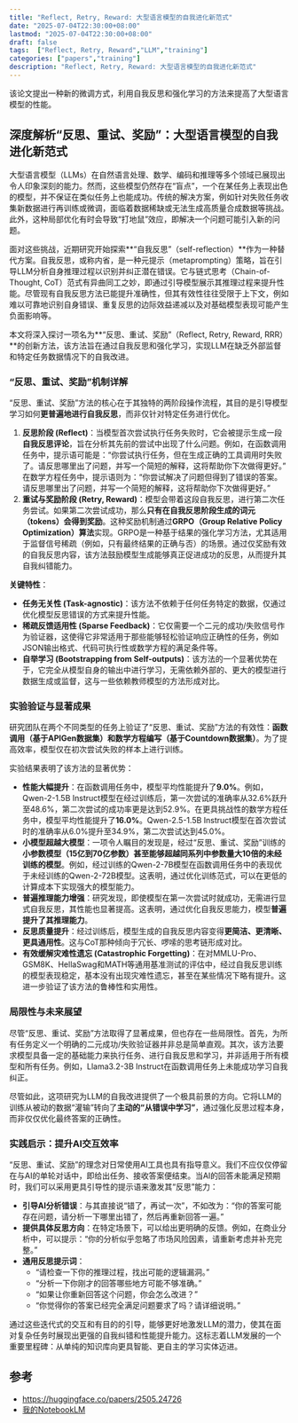 ```yaml
---
title: "Reflect, Retry, Reward: 大型语言模型的自我进化新范式"
date: "2025-07-04T22:30:00+08:00"
lastmod: "2025-07-04T22:30:00+08:00"
draft: false
tags:  ["Reflect, Retry, Reward","LLM","training"]
categories: ["papers","training"]
description: "Reflect, Retry, Reward: 大型语言模型的自我进化新范式"
--- 
```


该论文提出一种新的微调方式，利用自我反思和强化学习的方法来提高了大型语言模型的性能。

## 深度解析“反思、重试、奖励”：大型语言模型的自我进化新范式

大型语言模型（LLMs）在自然语言处理、数学、编码和推理等多个领域已展现出令人印象深刻的能力。然而，这些模型仍然存在“盲点”，一个在某任务上表现出色的模型，并不保证在类似任务上也能成功。传统的解决方案，例如针对失败任务收集新数据进行再训练或微调，面临着数据稀缺或无法生成高质量合成数据等挑战。此外，这种局部优化有时会导致“打地鼠”效应，即解决一个问题可能引入新的问题。

面对这些挑战，近期研究开始探索**“自我反思”（self-reflection）**作为一种替代方案。自我反思，或称内省，是一种元提示（metaprompting）策略，旨在引导LLM分析自身推理过程以识别并纠正潜在错误。它与链式思考（Chain-of-Thought, CoT）范式有异曲同工之妙，即通过引导模型展示其推理过程来提升性能。尽管现有自我反思方法已能提升准确性，但其有效性往往受限于上下文，例如难以可靠地识别自身错误、重复反思的边际效益递减以及对基础模型表现可能产生负面影响等。

本文将深入探讨一项名为**“反思、重试、奖励”（Reflect, Retry, Reward, RRR）**的创新方法，该方法旨在通过自我反思和强化学习，实现LLM在缺乏外部监督和特定任务数据情况下的自我改进。

### “反思、重试、奖励”机制详解

“反思、重试、奖励”方法的核心在于其独特的两阶段操作流程，其目的是引导模型学习如何**更普遍地进行自我反思**，而非仅针对特定任务进行优化。

1. **反思阶段 (Reflect)**：当模型首次尝试执行任务失败时，它会被提示生成一段**自我反思评论**，旨在分析其先前的尝试中出现了什么问题。例如，在函数调用任务中，提示语可能是：“你尝试执行任务，但在生成正确的工具调用时失败了。请反思哪里出了问题，并写一个简短的解释，这将帮助你下次做得更好。” 在数学方程任务中，提示语则为：“你尝试解决了问题但得到了错误的答案。请反思哪里出了问题，并写一个简短的解释，这将帮助你下次做得更好。”
2. **重试与奖励阶段 (Retry, Reward)**：模型会带着这段自我反思，进行第二次任务尝试。如果第二次尝试成功，那么**只有在自我反思阶段生成的词元（tokens）会得到奖励**。这种奖励机制通过**GRPO（Group Relative Policy Optimization）算法**实现。GRPO是一种基于结果的强化学习方法，尤其适用于监督信号稀疏（例如，只有最终结果的正确与否）的场景。通过仅奖励有效的自我反思内容，该方法鼓励模型生成能够真正促进成功的反思，从而提升其自我纠错能力。

**关键特性**：

* **任务无关性 (Task-agnostic)**：该方法不依赖于任何任务特定的数据，仅通过优化模型反思错误的方式来提升性能。
* **稀疏反馈适用性 (Sparse Feedback)**：它仅需要一个二元的成功/失败信号作为验证器，这使得它非常适用于那些能够轻松验证响应正确性的任务，例如JSON输出格式、代码可执行性或数学方程的满足条件等。
* **自举学习 (Bootstrapping from Self-outputs)**：该方法的一个显著优势在于，它完全从模型自身的输出中进行学习，无需依赖外部的、更大的模型进行数据生成或监督，这与一些依赖教师模型的方法形成对比。

### 实验验证与显著成果

研究团队在两个不同类型的任务上验证了“反思、重试、奖励”方法的有效性：**函数调用（基于APIGen数据集）**和**数学方程编写（基于Countdown数据集）**。为了提高效率，模型仅在初次尝试失败的样本上进行训练。

实验结果表明了该方法的显著优势：

* **性能大幅提升**：在函数调用任务中，模型平均性能提升了**9.0%**。例如，Qwen-2-1.5B Instruct模型在经过训练后，第一次尝试的准确率从32.6%跃升至48.6%，第二次尝试的成功率更是达到52.9%。在更具挑战性的数学方程任务中，模型平均性能提升了**16.0%**。Qwen-2.5-1.5B Instruct模型在首次尝试时的准确率从6.0%提升至34.9%，第二次尝试达到45.0%。
* **小模型超越大模型**：一项令人瞩目的发现是，经过“反思、重试、奖励”训练的**小参数模型（15亿到70亿参数）甚至能够超越同系列中参数量大10倍的未经训练的模型**。例如，经过训练的Qwen-2-7B模型在函数调用任务中的表现优于未经训练的Qwen-2-72B模型。这表明，通过优化训练范式，可以在更低的计算成本下实现强大的模型能力。
* **普遍推理能力增强**：研究发现，即使模型在第一次尝试时就成功，无需进行显式自我反思，其性能也显著提高。这表明，通过优化自我反思能力，模型**普遍提升了其推理能力**。
* **反思质量提升**：经过训练后，模型生成的自我反思内容变得**更简洁、更清晰、更具通用性**。这与CoT那种倾向于冗长、啰嗦的思考链形成对比。
* **有效缓解灾难性遗忘 (Catastrophic Forgetting)**：在对MMLU-Pro、GSM8K、HellaSwag和MATH等通用基准测试的评估中，经过自我反思训练的模型表现稳定，基本没有出现灾难性遗忘，甚至在某些情况下略有提升。这进一步验证了该方法的鲁棒性和实用性。

### 局限性与未来展望

尽管“反思、重试、奖励”方法取得了显著成果，但也存在一些局限性。首先，为所有任务定义一个明确的二元成功/失败验证器并非总是简单直观。其次，该方法要求模型具备一定的基础能力来执行任务、进行自我反思和学习，并非适用于所有模型和所有任务。例如，Llama3.2-3B Instruct在函数调用任务上未能成功学习自我纠正。

尽管如此，这项研究为LLM的自我改进提供了一个极具前景的方向。它将LLM的训练从被动的数据“灌输”转向了**主动的“从错误中学习”**，通过强化反思过程本身，而非仅仅优化最终答案的正确性。

### 实践启示：提升AI交互效率

“反思、重试、奖励”的理念对日常使用AI工具也具有指导意义。我们不应仅仅停留在与AI的单轮对话中，即给出任务、接收答案便结束。当AI的回答未能满足预期时，我们可以采用更具引导性的提示语来激发其“反思”能力：

* **引导AI分析错误**：与其直接说“错了，再试一次”，不如改为：“你的答案可能存在问题，请分析一下哪里出错了，然后再重新回答一遍。”
* **提供具体反思方向**：在特定场景下，可以给出更明确的反馈。例如，在商业分析中，可以提示：“你的分析似乎忽略了市场风险因素，请重新考虑并补充完整。”
* **通用反思提示词**：
  * “请检查一下你的推理过程，找出可能的逻辑漏洞。”
  * “分析一下你刚才的回答哪些地方可能不够准确。”
  * “如果让你重新回答这个问题，你会怎么改进？”
  * “你觉得你的答案已经完全满足问题要求了吗？请详细说明。”

通过这些迭代式的交互和有目的的引导，能够更好地激发LLM的潜力，使其在面对复杂任务时展现出更强的自我纠错和性能提升能力。这标志着LLM发展的一个重要里程碑：从单纯的知识库向更具智能、更自主的学习实体迈进。

## 参考

* <https://huggingface.co/papers/2505.24726>
* [我的NotebookLM](https://notebooklm.google.com/notebook/8783f180-3cce-4e1d-8768-abed5b1cac79)

